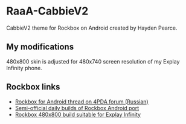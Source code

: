 RaaA-CabbieV2
=============

CabbieV2 theme for Rockbox on Android created by Hayden Pearce.

My modifications
----------------
480x800 skin is adjusted for 480x740 screen resolution of my Explay Infinity phone.

Rockbox links
-------------
* [Rockbox for Android thread on 4PDA forum (Russian)](http://4pda.ru/forum/index.php?showtopic=184484&st=500)
* [Semi-official daily builds of Rockbox Android port](http://rasher.dk/rockbox/android/)
* [Rockbox 480x800 build suitable for Explay Infinity](http://rasher.dk/rockbox/android/rockbox-480x800.apk)
